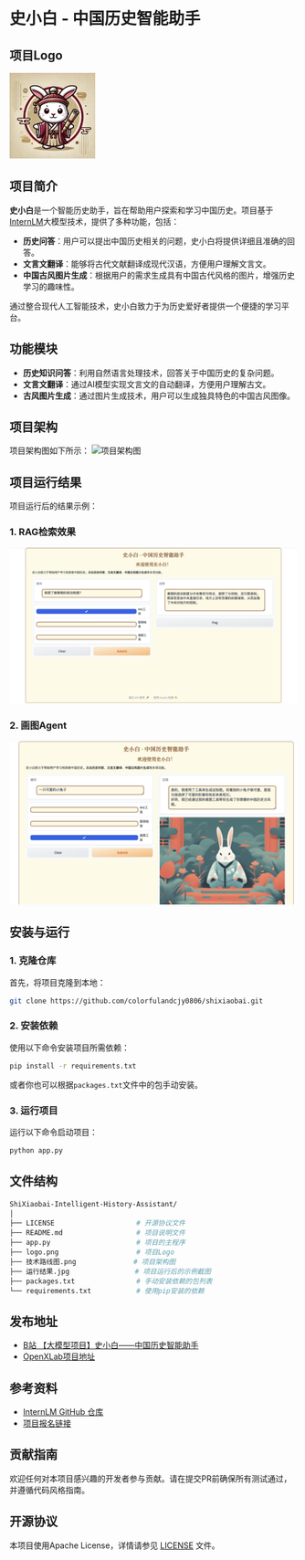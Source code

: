 # 史小白 - 中国历史智能助手

## 项目Logo

<img src="./assert/logo.png" alt="项目Logo" width="150"/>

## 项目简介

**史小白**是一个智能历史助手，旨在帮助用户探索和学习中国历史。项目基于[InternLM](https://github.com/InternLM/Tutorial)大模型技术，提供了多种功能，包括：

- **历史问答**：用户可以提出中国历史相关的问题，史小白将提供详细且准确的回答。
- **文言文翻译**：能够将古代文献翻译成现代汉语，方便用户理解文言文。
- **中国古风图片生成**：根据用户的需求生成具有中国古代风格的图片，增强历史学习的趣味性。

通过整合现代人工智能技术，史小白致力于为历史爱好者提供一个便捷的学习平台。

## 功能模块

- **历史知识问答**：利用自然语言处理技术，回答关于中国历史的复杂问题。
- **文言文翻译**：通过AI模型实现文言文的自动翻译，方便用户理解古文。
- **古风图片生成**：通过图片生成技术，用户可以生成独具特色的中国古风图像。

## 项目架构

项目架构图如下所示：
![项目架构图](./assert/技术路线图.png)

## 项目运行结果

项目运行后的结果示例：

### **1. RAG检索效果**

![运行结果](./assert/运行结果.jpg)

### **2. 画图Agent**

![运行结果2](./assert/运行结果1.jpg)

## 安装与运行

### 1. 克隆仓库

首先，将项目克隆到本地：

```bash
git clone https://github.com/colorfulandcjy0806/shixiaobai.git
```

### 2. 安装依赖

使用以下命令安装项目所需依赖：

```bash
pip install -r requirements.txt
```

或者你也可以根据`packages.txt`文件中的包手动安装。

### 3. 运行项目

运行以下命令启动项目：

```bash
python app.py
```

## 文件结构

```bash
ShiXiaobai-Intelligent-History-Assistant/
│
├── LICENSE                    # 开源协议文件
├── README.md                  # 项目说明文件
├── app.py                     # 项目的主程序
├── logo.png                   # 项目Logo
├── 技术路线图.png              # 项目架构图
├── 运行结果.jpg                # 项目运行后的示例截图
├── packages.txt               # 手动安装依赖的包列表
└── requirements.txt           # 使用pip安装的依赖
```

## 发布地址
- [B站 【大模型项目】史小白——中国历史智能助手](https://www.bilibili.com/video/BV1ijW6eoE91/?share_source=copy_web)
- [OpenXLab项目地址](https://openxlab.org.cn/models/detail/chenjunyang/ShiXiaobai_history)

## 参考资料

- [InternLM GitHub 仓库](https://github.com/InternLM/Tutorial)
- [项目报名链接](https://aicarrier.feishu.cn/wiki/DjY6whCO0inTu2kQN9Cchxgynme)

## 贡献指南

欢迎任何对本项目感兴趣的开发者参与贡献。请在提交PR前确保所有测试通过，并遵循代码风格指南。

## 开源协议

本项目使用Apache License，详情请参见 [LICENSE](./LICENSE) 文件。
